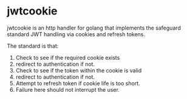 # jwtcookie 

jwtcookie is an http handler for golang that implements the safeguard standard JWT handling via cookies and refresh tokens.

The standard is that:

1.  Check to see if the required cookie exists
 1. redirect to authentication if not.
2. Check to see if the token within the cookie is valid
 1. redirect to authentication if not.
3. Attempt to refresh token if cookie life is too short.
 1.  Failure here should not interrupt the user.



